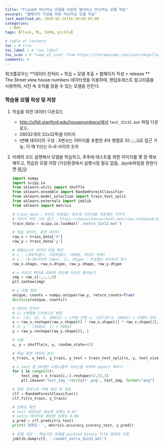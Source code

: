 ```yaml
---
title: "Flask와 머신러닝 모델을 이용한 웹서비스_머신러닝 모델 학습"
excerpt: "웹페이지 구성을 위한 머신러닝 모델 학습"
last_modified_at: 2020-02-24T16:20:02-05:00
categories:
  - Web
tags: [Flask, ML, SVHN, pickle]

# table of contents
toc : # true
toc_label : # "toc_label"
toc_icon : # "name_of_icon" from https://fontawesome.com/icons?d=gallery&s=solid&m=free
comments: # 
---
```


워크플로우는 **데이터 전처리 + 학습 + 모델 추출 > 웹페이지 작성 > release **  
The Street view house numbers 데이터셋을 이용하여, 랜덤포레스트 알고리즘을 사용하여, 사진 속 숫자를 읽을 수 있는 모델을 만든다.



### 학습용 모델 작성 및 저장
1. 학습을 위한 데이터 다운로드 
   - http://ufldl.stanford.edu/housenumbers/에서 `test_32x32.mat` 파일 다운로드. 
   - 26032개의 32x32픽셀 이미지
   - i번쨰 데이터의 구성 : X변수는 이미지를 포함한 4차 행렬로 X(:,:,:,i)로 접근 가능, 이 때 Y(i)는  0~9 사이의 숫자

2. 아래의 코드 실행해서 모델을 학습하고, 추후에 테스트를 위한 이미지를 몇 장 확보해두고, 학습된 모델 저장 (가상환경에서 실행시킬 필요 없음, .ipynb파일을 원한다면 [여기](https://github.com/bettermesol/bettermesol.github.io/blob/master/assets/code/2020-02-24-Flask_2_ML%20model.ipynb))
   ````python
   import numpy
   import scipy.io
   from sklearn.utils import shuffle
   from sklearn.ensemble import RandomForestClassifier
   from sklearn.model_selection import train_test_split
   from sklearn.externals import joblib
   from sklearn import metrics
   
   # train_data : 8비트 부호없는 정수로 이미지를 저장해둔 이미지
   # 이미지 처리 기초 참고 : https://datascienceschool.net/view-notebook/9af8d8e93c084bc49f0ac2bb8a20e2a4/
   train_data = scipy.io.loadmat('./extra_32x32.mat')
   
   # 학습 데이터, 훈련 데이터
   raw_x = train_data['X']
   raw_y = train_data['y']
   
   # 배열요소의 데이터 타입 확인
   # x : (세로픽셀수, 가로픽셀수, 색채널, 레코드 번호)
   # y : (0~10사이의 label, 1), dtype : 부호없는 8비트의 정수
   raw_x.shape, raw_x.dtype, raw_y.shape, raw_y.dtype
   
   # x 이미지 확인을 위하여 첫번째 이미지 열어보기
   img = raw_x[:,:,:,0]
   plt.imshow(img)
   
   # y 라벨 확인
   unique, counts = numpy.unique(raw_y, return_counts=True)
   dict(zip(unique, counts))
   
   # 데이터 전처리 
   # 1) x행렬을 1차원으로 변환
   # x: (32, 32, 3, 26032) > 1차원 전환 x: (32*32*3, 26032) > 라벨이 먼저 오도록 순서 변경 x: (28032, 32*32*3)
   x = raw_x.reshape(raw_x.shape[0] * raw_x.shape[1] * raw_x.shape[2], raw_x.shape[3]).T
   # 2) y : (26032, 1) > 26032 
   y = raw_y.reshape(raw_y.shape[0], )
   
   # 셔플
   x, y = shuffle(x, y, random_state=42)
   
   # 학습 훈련 데이터 분리
   x_train, x_test, y_train, y_test = train_test_split(x, y, test_size=0.05, random_state=42)
   
   # x_test 중 20개만 나중나중의 서비스를 위하여 export 해두기
   for i in range(20):
       test_img = x_train[i,:].reshape(32,32,3)
       plt.imsave('test_img_'+str(i)+'.png', test_img, format="png")
   
   # 랜덤 포레스트 객체 생성 및 학습
   clf = RandomForestClassifier()
   clf.fit(x_train, y_train)
   
   # 정확도 확인
   # test 데이터로 해보면 정확도 0.67
   # extra 데이터로 해보면 정확도 0.86
   y_pred = clf.predict(x_test)
   print('정확도: ', metrics.accuracy_score(y_test, y_pred))
   
   # 모델 저장 : 학습시킨 모델을 pickled binary file 형태로 저장
   joblib.dump(clf, './model_extra_32x32.pkl')
   ````

